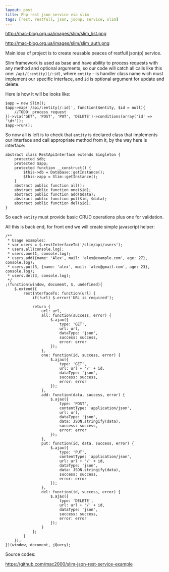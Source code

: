 ```yaml
---
layout: post
title: Php rest json service via slim
tags: [rest, restfull, json, jsonp, service, slim]
---
```


http://mac-blog.org.ua/images/slim/slim_list.png

http://mac-blog.org.ua/images/slim/slim_auth.png

Main idea of project is to create reusable peaces of restfull json(p) service.

Slim framework is used as base and have ability to process requests with any method and optional arguments, so our code will catch all calls like this one: `/api/(:entity)(/:id)`, where `entity` - is handler class name wich must implement our specific interface, and `id` is optional argument for update and delete.

Here is how it will be looks like:

    $app = new Slim();
    $app->map('/api/:entity(/:id)', function($entity, $id = null){
        //TODO: process request
    })->via('GET', 'POST', 'PUT', 'DELETE')->conditions(array('id' => '\d+'));
    $app->run();

So now all is left is to check that `entity` is declared class that implements our interface and call appropriate method from it, by the way here is interface:

    abstract class RestApiInterface extends Singleton {
        protected $db;
        protected $app;
        protected function __construct() {
            $this->db = Database::getInstance();
            $this->app = Slim::getInstance();
        }
        abstract public function all();
        abstract public function one($id);
        abstract public function add($data);
        abstract public function put($id, $data);
        abstract public function del($id);
    }

So each `entity` must provide basic CRUD operations plus one for validation.

All this is back end, for front end we will create simple javascript helper:

    /**
     * Usage examples:
     * var users = $.restInterfaceTo('/slim/api/users');
     * users.all(console.log);
     * users.one(1, console.log);
     * users.add({name: 'Alex', mail: 'alex@example.com', age: 27}, console.log);
     * users.put(3, {name: 'alex', mail: 'alex@gmail.com', age: 23}, console.log);
     * users.del(3, console.log);
     */
    ;(function(window, document, $, undefined){
        $.extend({
            restInterfaceTo: function(url) {
                if(!url) $.error('URL is required');

                return {
                    url: url,
                    all: function(success, error) {
                        $.ajax({
                            type: 'GET',
                            url: url,
                            dataType: 'json',
                            success: success,
                            error: error
                        });
                    },
                    one: function(id, success, error) {
                        $.ajax({
                            type: 'GET',
                            url: url + '/' + id,
                            dataType: 'json',
                            success: success,
                            error: error
                        });
                    },
                    add: function(data, success, error) {
                        $.ajax({
                            type: 'POST',
                            contentType: 'application/json',
                            url: url,
                            dataType: 'json',
                            data: JSON.stringify(data),
                            success: success,
                            error: error
                        });
                    },
                    put: function(id, data, success, error) {
                        $.ajax({
                            type: 'PUT',
                            contentType: 'application/json',
                            url: url + '/' + id,
                            dataType: 'json',
                            data: JSON.stringify(data),
                            success: success,
                            error: error
                        });
                    },
                    del: function(id, success, error) {
                        $.ajax({
                            type: 'DELETE',
                            url: url + '/' + id,
                            dataType: 'json',
                            success: success,
                            error: error
                        });
                    }
                };
            }
        });
    })(window, document, jQuery);

Source codes:

https://github.com/mac2000/slim-json-rest-service-example

